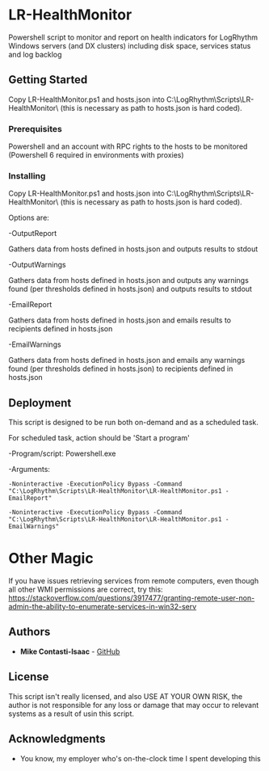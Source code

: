 # LR-HealthMonitor

Powershell script to monitor and report on health indicators for LogRhythm Windows servers (and DX clusters) including disk space, services status and log backlog

## Getting Started

Copy LR-HealthMonitor.ps1 and hosts.json into C:\LogRhythm\Scripts\LR-HealthMonitor\ (this is necessary as path to hosts.json is hard coded).

### Prerequisites

Powershell and an account with RPC rights to the hosts to be monitored (Powershell 6 required in environments with proxies)

### Installing

Copy LR-HealthMonitor.ps1 and hosts.json into C:\LogRhythm\Scripts\LR-HealthMonitor\ (this is necessary as path to hosts.json is hard coded).

Options are:

-OutputReport

  Gathers data from hosts defined in hosts.json and outputs results to stdout
  
-OutputWarnings

  Gathers data from hosts defined in hosts.json and outputs any warnings found (per thresholds defined in hosts.json) and outputs results to stdout
  
-EmailReport

  Gathers data from hosts defined in hosts.json and emails results to recipients defined in hosts.json
  
-EmailWarnings

  Gathers data from hosts defined in hosts.json and emails any warnings found (per thresholds defined in hosts.json) to recipients defined in hosts.json
  

## Deployment

This script is designed to be run both on-demand and as a scheduled task.

For scheduled task, action should be 'Start a program'

  -Program/script: Powershell.exe
  
  -Arguments: 
  
    -Noninteractive -ExecutionPolicy Bypass -Command "C:\LogRhythm\Scripts\LR-HealthMonitor\LR-HealthMonitor.ps1 -EmailReport"
    
    -Noninteractive -ExecutionPolicy Bypass -Command "C:\LogRhythm\Scripts\LR-HealthMonitor\LR-HealthMonitor.ps1 -EmailWarnings"

# Other Magic

If you have issues retrieving services from remote computers, even though all other WMI permissions are correct, try this: https://stackoverflow.com/questions/3917477/granting-remote-user-non-admin-the-ability-to-enumerate-services-in-win32-serv
    

## Authors

* **Mike Contasti-Isaac** - [GitHub](https://github.com/MikeC-I)

## License

This script isn't really licensed, and also USE AT YOUR OWN RISK, the author is not responsible for any loss or damage that may occur to relevant systems as a result of usin this script.

## Acknowledgments

* You know, my employer who's on-the-clock time I spent developing this

